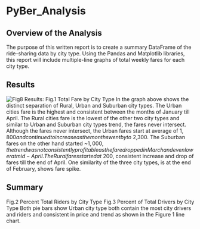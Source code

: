 # PyBer_Analysis
## Overview of the Analysis
The purpose of this written report is to create a summary DataFrame of the ride-sharing data by city type. Using the Pandas and Matplotlib libraries, this report will include multiple-line graphs of total weekly fares for each city type.
## Results 
![Fig8](https://user-images.githubusercontent.com/77812423/111560101-2d392380-8768-11eb-9cfd-5dfe25cff713.png)
Results:
Fig.1 Total Fare by City Type
In the graph above shows the distinct separation of Rural, Urban and Suburban city types.  The Urban cities fare is the highest and consistent between the months of January till April.  The Rural cities fare is the lowest of the other two city types and similar to Urban and Suburban city types trend, the fares never intersect.  Although the fares never intersect, the Urban fares start at average of $1,800 and continued to increase as the months went by to ~$2,300.  The Suburban fares on the other hand started ~$1,000, the trend was not consistently profitable as the fare dropped in March and even lower at mid-April.  The Rural fares started at ~$200, consistent increase and drop of fares till the end of April.  One similarity of the three city types, is at the end of February, shows fare spike.
## Summary 
Fig.2 Percent Total Riders by City Type
Fig.3 Percent of Total Drivers by City Type
Both pie bars show Urban city type both contain the most city drivers and riders and consistent in price and trend as shown in the Figure 1 line chart.

